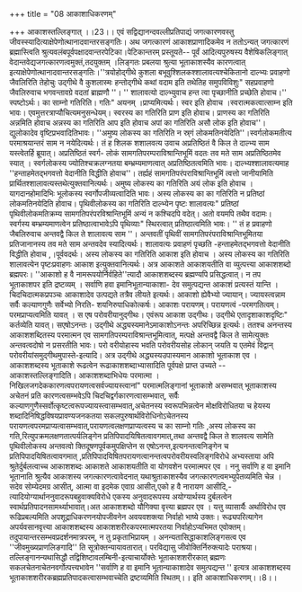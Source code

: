 +++
title = "08 आकाशाधिकरणम्"

+++
आकाशस्तल्लिङ्गात् ।।23।। एवं सद्विद्यानन्दवल्लीप्रतिपाद्यं जगत्कारणवस्तु जीवस्स्यादित्याक्षेपेणोत्थानादवान्तरसङ्गतिः। अथ जगत्कारणं आकाशप्राणादिकमेव न ततोऽन्यत् जगत्कारणं ब्रह्मास्त्विति श्रुत्यवलंबपूर्वपक्षादवान्तरपेटिका।पेटिकान्तरम् प्रस्तूयते-- पूर्वं आदित्यपुरुषस्य वैशेषिकलिङ्गात् वेदान्तवेद्यजगत्कारणत्वमुक्तं,तदयुक्तम् ।लिङ्गतः प्रबलया श्रुत्या भूताकाशस्यैव कारणत्वात् इत्याक्षेपेणोत्थानादवान्तरसङ्गतिः।''त्रयोहोद्गीथे कुशला बभूवुश्शिलकश्शालावत्यश्चेकितानो दाल्भ्यः प्रवाहणो जैवलिरिति तेहोचुः उद्गीथे वै कुशलास्मः हन्तोद्गीथे कथां वदाम इति तथेतिह समुपविविशुः" सहप्रवाहणो जैवलिरुवाच भगवन्तावग्रे वदतां ब्राह्मणौ ''। '' शालावत्यो दाल्भ्युवाच हन्त त्वा पृच्छानीति प्रच्छेति होवाच।'' स्पष्टोऽर्थः। का साम्नो गतिरिति। गतिः" अयनम् ।प्राप्यमित्यर्थः। स्वर इति होवाच ।स्वरात्मकत्वात्साम्न इति भावः। एवमुत्तरत्राप्यौचित्यमनुसन्धेयम्। स्वरस्य का गतिरिति प्राण इति होवाच। प्राणस्य का गतिरिति अन्नमिति होवाच अन्नस्य का गतिरिति आप इति होवाच अपां का गतिरिति असौ लोक इति होवाच''। द्युलोकादेव वृष्टिप्रभवादितिभावः। ''अमुष्य लोकस्य का गतिरिति न स्र्गं लोकमतिनयेदिति''।स्वर्गलोकमतीत्य परमाश्रयान्तरं साम न नयेदित्यर्थः। तं ह शिलक शशालवत्य उवाच अप्रतिष्ठितं वै किल ते दाल्भ्य साम यस्त्वेतर्हि ब्रूयात्। अप्रतिष्ठितं स्वर्ग- लोकं सामगतिपरम्पराविश्रान्तिभूमिं वदतः तव मते साम अप्रतिष्ठितमेव स्यात् । स्वर्गलोकस्य ज्योतिश्चक्रलग्नतया बम्भ्रम्यमाणत्वात् अप्रतिष्ठितत्वमिति भावः। दाल्भ्यश्शालावत्यमाह ''हन्ताहमेतद्भगवत्तो वेदानीति विद्धीति होवाच''। तर्ह्यहं सामगतिपरंपराविश्रान्तिभूमिं त्वत्तो जानीयामिति प्रार्थितश्शालावत्यस्तथेत्युक्तवानित्यर्थः। अमुष्य लोकस्य का गतिरिति अयं लोक इति होवाच ।यागदानहोमादिभिः भूलोकस्य स्वर्गोपजीव्यत्वादिति भावः। अस्य लोकस्य का का गतिरिति न प्रतिष्ठां लोकमतिनयेदिति होवाच। पृथिवीलोकस्य का गतिरिति दाल्भ्येन पृष्टः शालावत्यः" प्रतिष्ठां पृथिवीलोकमतिक्रम्य सामगतिपरंपरविश्रान्तिभूमिं अन्यं न कश्चिदपि वदेत्। अतो वयमपि तथैव वदामः। स्वर्गस्य बम्भ्रम्यमाणत्वेन प्रतिष्ठात्वाभावेऽपि पृथिव्याः" स्थिरत्वात् प्रतिष्ठात्वमिति भावः। '' तं ह प्रवाहणो जैबलिरुवाच अन्तवद्वै किल ते शालावत्य साम ''। अन्तवतीं पृथिवीं सामगतिपरंपराविश्रान्तिभूमितया प्रतिजानानस्य तव मते साम अन्तवदेव स्यादित्यर्थः। शालावत्यः प्रवाहणं पृच्छति -हन्ताहमेतद्भगवत्तो वेदानीति विद्धीति होवाच ,।पूर्ववदर्थः। अस्य लोकस्य का गतिरिति आकाश इति होवाच । अस्य लोकस्य का गतिरिति शालावत्येन पृष्टःप्रवाहणः आकाश इत्युक्तवानित्यर्थः। अत्र आकाशते आकाशयतीति वा व्युत्पत्त्या आकाशशब्दो ब्रह्मपरः। ''आकाशो ह वै नामरूपयोर्निर्वहिते''त्यादौ आकाशशब्दस्य ब्रह्मण्यपि प्रसिद्धत्वात्। न तप भूताकाशपर इति द्रष्टव्यम् । सर्वाणि हवा इमानिभूतान्याकाशा- देव समुत्पद्यन्त आकाशं प्रत्यस्तं यान्ति । चिदचिदात्मकप्रपञ्चः आकाशादेव उत्पद्यते तत्रैव लीयते इत्यर्थः। आकाशो ह्येवैभ्यो ज्यायान्। ज्यायस्त्वन्नाम सर्वैः कल्याणगुणैः सर्वेभ्यो निरति- शयनिरुपाधिकोत्कर्षः। आकाशः परायणम्। परायणत्वं -परमगतित्वम्। परमप्राप्यत्वमिति यावत् । स एष परोवरीयानुद्गीथः। एवंरूप आकाश उद्गीथः। उद्गीथे एतादृशाकाशदृष्टिः" कर्तव्येति यावत्। सएषोऽनन्तः। उद्गीथे अद्ध्यस्यमानेऽमाकाशोऽनन्तः अपरिच्छिन्न इत्यर्थः। ततश्च अनन्तस्य आकाशशब्दितस्य परमात्मन एव सामगतिपरम्पराविश्रान्तभूमित्वात्, मत्पक्षे अन्तवद्वै किल ते सामेत्युक्तः अन्तवत्वदोषो न प्रसरतीति भावः। परो वरीयोहास्य भवति परोवरीयसोह लोकान् जयति य एतमेवं विद्वान् परोवरीयांसमुद्गीथमुपास्ते-इत्यादि। अत्र उद्गीथे अद्ध्यस्यउपास्यमान आकाशो भूताकाश एव ।आकाशशब्दस्य भूताकाशे रूढत्वेन रूढाकाशशब्दाभ्यासादिति पूर्वपक्षे प्राप्त उच्यते --आकाशस्तल्लिङ्गादिति। आकाशशब्दाभिधेयः परमात्मा । निखिलजगदेककारणत्वपरायणत्वसर्वज्यायस्त्वानां" परमात्मलिङ्गानां भूताकाशे असम्भवात् भूताकाशस्य अचेतनं प्रति कारणत्वसम्भवेऽपि चिदचिद्वर्गकारणत्वासम्भवात्, सर्वैः कल्याणगुणैस्सर्वोत्कृष्टत्वरूपज्यायस्त्वासम्भवात्,अचेतनस्य स्वरूपभिन्नत्वेन मोक्षविरोधितया च हेयस्य शब्दादिनिषिद्धविषयप्रावण्यजनकतया सकलपुरुषार्थविरोधिनोऽचेतनस्य परायणत्वपरमप्राप्यत्वासम्भवात्,परायणत्वलक्षणप्राप्यत्वस्य च का साम्नो गतिः ,अस्य लोकस्य का गति,रित्युपक्रमलक्षणतात्पर्यलिङ्गेन प्रतिपिपादयिषितत्वावगमात्,तथा अन्तवद्वै किल ते शालवत्य सामेति पृथिवीलोकस्य अन्तवत्वो क्तिदूषणपूर्वकमुपक्षिप्तेन स एषोऽनन्त,इत्यनन्तत्वनिङ्गेन च प्रतिपिपादयिषितत्वावगमात् ,प्रतिपिपादयिषितपरायणत्वानन्तत्वपरोवरीयस्वलिङ्गविरोधे अभ्यस्ताया अपि श्रुतेर्दुर्बलत्वाच्च आकाशशब्दः आकाशते आकाशयतीति वा योगवशेन परमात्मपर एव । ननु सर्वाणि ह वा इमानि भूतानाति श्रुत्यैव आकाशस्य जगत्कारणत्वावेदनात् यथाश्रुताकाशस्यैव जगत्कारणत्वमभ्युपेतव्यमिति चेन्न । सदेव सोम्येदमग्र आसीत्, आत्मा वा इदमेक एवाग्र आसीत्,एको ह वै नारायण आसीदि,-त्यादियोग्यार्थाननुवादरूपबहुवाक्यविरोधे एकस्य अनुवादरूपस्य अयोग्यार्थस्य दुर्बलत्वेन स्वार्थप्रतिपादनसामर्थ्याभावात्।अत आकाशशब्दो यौगिक्या वृत्त्या ब्रह्मपर एव । यत्तु व्यासार्यैः अर्थाविरोध एव रूढिप्रबल्यमिति अपशूद्राधिकरणनयोपजीवनेन अवयवशक्त्या निर्वाहो भाष्ये उक्तः। रूढ्यपरित्यागेन अपर्यवसानवृत्त्या आकाशशब्दस्य आकाशशरीरकपरमात्मपरतया निर्वाहोऽप्यभिमत एवोक्तम्। तदुपायान्तरसम्भवप्रदर्शनमात्रपरम्, न तु प्रकृताभिप्रायम् । अनन्यतासिद्धाकाशलिङ्गसत्व एव ''जीवमुख्यप्राणलिङगादि'' ति सूत्रोक्तन्यायावतारात्। परविद्यासु जीवोक्तिर्निरुक्त्यादेः पराश्रया। तल्लिङ्गानन्यथासिद्धौ तद्विशिष्टावलम्बिनी-इत्याचार्योक्तेः भूताकाशशरीरकात् ब्रह्मणः सकलचेतनाचेतनवर्गोत्पत्त्यभावेन ''सर्वाणि ह वा इमानि भूतान्याकाशादेव समुत्पद्यन्त '' इत्यत्र आकाशशब्दस्य भूताकाशशरीरकब्रह्मप्रतिपादकत्वासम्भवाच्चेति द्रष्टव्यमिति स्थितम्।। इति आकाशाधिकरणम्।।8।।